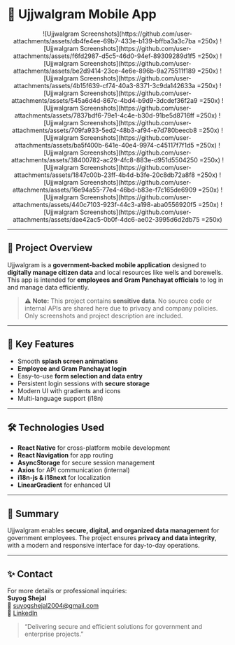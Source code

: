 # 🌟 Ujjwalgram Mobile App

<p align="center">
![Ujjwalgram Screenshots](https://github.com/user-attachments/assets/db4fe4ee-69b7-433e-b139-bffba3a3c7ba =250x)  
![Ujjwalgram Screenshots](https://github.com/user-attachments/assets/f6fd2987-d5c5-46d0-94ef-89309289d1f5 =250x)  
![Ujjwalgram Screenshots](https://github.com/user-attachments/assets/be2d9414-23ce-4e6e-896b-9a275511f189 =250x)  
![Ujjwalgram Screenshots](https://github.com/user-attachments/assets/4b15f639-cf74-40a3-8371-3c9da142633a =250x)  
![Ujjwalgram Screenshots](https://github.com/user-attachments/assets/545a6d4d-867c-4bd4-b9d9-3dcdef36f2a9 =250x)  
![Ujjwalgram Screenshots](https://github.com/user-attachments/assets/7837bdf6-79e1-4c4e-b30d-91be5d8716ff =250x)  
![Ujjwalgram Screenshots](https://github.com/user-attachments/assets/709fa933-5ed2-48b3-af94-e7d780beecb8 =250x)  
![Ujjwalgram Screenshots](https://github.com/user-attachments/assets/ba5f400b-641e-40e4-9974-c45117f7f1d5 =250x)  
![Ujjwalgram Screenshots](https://github.com/user-attachments/assets/38400782-ac29-4fc8-883e-d951d5504250 =250x)  
![Ujjwalgram Screenshots](https://github.com/user-attachments/assets/1847c00b-23ff-4b4d-b3fe-20c8db72a8f8 =250x)  
![Ujjwalgram Screenshots](https://github.com/user-attachments/assets/16e94a55-77e4-46bd-b83e-f7c165de6909 =250x)  
![Ujjwalgram Screenshots](https://github.com/user-attachments/assets/440c7103-923f-44c3-a198-aba0556920f5 =250x)  
![Ujjwalgram Screenshots](https://github.com/user-attachments/assets/dae42ac5-0b0f-4dc6-ae02-3995d6d2db75 =250x)  

</p>

---

## 🔹 Project Overview
Ujjwalgram is a **government-backed mobile application** designed to **digitally manage citizen data** and local resources like wells and borewells.  
This app is intended for **employees and Gram Panchayat officials** to log in and manage data efficiently.  

> ⚠️ **Note:** This project contains **sensitive data**. No source code or internal APIs are shared here due to privacy and company policies. Only screenshots and project description are included.  

---

## 📌 Key Features
- Smooth **splash screen animations**  
- **Employee and Gram Panchayat login**  
- Easy-to-use **form selection and data entry**  
- Persistent login sessions with **secure storage**  
- Modern UI with gradients and icons  
- Multi-language support (i18n)  

---

## 🛠 Technologies Used
- **React Native** for cross-platform mobile development  
- **React Navigation** for app routing  
- **AsyncStorage** for secure session management  
- **Axios** for API communication (internal)  
- **i18n-js & i18next** for localization  
- **LinearGradient** for enhanced UI  

---

## 🚀 Summary
Ujjwalgram enables **secure, digital, and organized data management** for government employees. The project ensures **privacy and data integrity**, with a modern and responsive interface for day-to-day operations.  

---

## ✨ Contact
For more details or professional inquiries:  
**Suyog Shejal**  
📧 suyogshejal2004@gmail.com  
🔗 [LinkedIn](https://www.linkedin.com/in/suyog-shejal-8637a3316)  

> “Delivering secure and efficient solutions for government and enterprise projects.”
